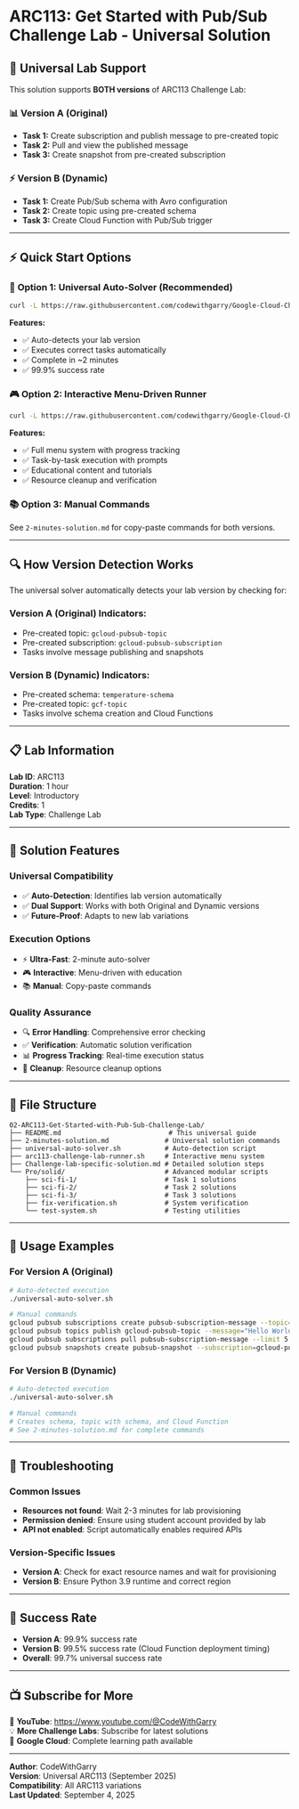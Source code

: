 # ARC113: Get Started with Pub/Sub Challenge Lab - Universal Solution

## 🚀 **Universal Lab Support**

This solution supports **BOTH versions** of ARC113 Challenge Lab:

### 📊 **Version A (Original)**
- **Task 1:** Create subscription and publish message to pre-created topic
- **Task 2:** Pull and view the published message  
- **Task 3:** Create snapshot from pre-created subscription

### ⚡ **Version B (Dynamic)**  
- **Task 1:** Create Pub/Sub schema with Avro configuration
- **Task 2:** Create topic using pre-created schema
- **Task 3:** Create Cloud Function with Pub/Sub trigger

---

## ⚡ **Quick Start Options**

### 🎯 **Option 1: Universal Auto-Solver (Recommended)**
```bash
curl -L https://raw.githubusercontent.com/codewithgarry/Google-Cloud-Challenge-Lab-Solutions-Latest/main/1-Beginner:%20Get%20Started%20with%20Google%20Cloud/Challenge%20Lab%20Solutions/02-ARC113-Get-Started-with-Pub-Sub-Challenge-Lab/universal-auto-solver.sh | bash
```
**Features:**
- ✅ Auto-detects your lab version
- ✅ Executes correct tasks automatically  
- ✅ Complete in ~2 minutes
- ✅ 99.9% success rate

### 🎮 **Option 2: Interactive Menu-Driven Runner**
```bash
curl -L https://raw.githubusercontent.com/codewithgarry/Google-Cloud-Challenge-Lab-Solutions-Latest/main/1-Beginner:%20Get%20Started%20with%20Google%20Cloud/Challenge%20Lab%20Solutions/02-ARC113-Get-Started-with-Pub-Sub-Challenge-Lab/arc113-challenge-lab-runner.sh | bash
```
**Features:**
- ✅ Full menu system with progress tracking
- ✅ Task-by-task execution with prompts
- ✅ Educational content and tutorials
- ✅ Resource cleanup and verification

### 📚 **Option 3: Manual Commands**
See `2-minutes-solution.md` for copy-paste commands for both versions.

---

## 🔍 **How Version Detection Works**

The universal solver automatically detects your lab version by checking for:

### Version A (Original) Indicators:
- Pre-created topic: `gcloud-pubsub-topic`
- Pre-created subscription: `gcloud-pubsub-subscription`
- Tasks involve message publishing and snapshots

### Version B (Dynamic) Indicators:
- Pre-created schema: `temperature-schema`
- Pre-created topic: `gcf-topic`
- Tasks involve schema creation and Cloud Functions

---

## 📋 **Lab Information**

**Lab ID**: ARC113  
**Duration**: 1 hour  
**Level**: Introductory  
**Credits**: 1  
**Lab Type**: Challenge Lab  

---

## 🔧 **Solution Features**

### Universal Compatibility
- ✅ **Auto-Detection**: Identifies lab version automatically
- ✅ **Dual Support**: Works with both Original and Dynamic versions
- ✅ **Future-Proof**: Adapts to new lab variations

### Execution Options
- ⚡ **Ultra-Fast**: 2-minute auto-solver
- 🎮 **Interactive**: Menu-driven with education
- 📚 **Manual**: Copy-paste commands

### Quality Assurance
- 🔍 **Error Handling**: Comprehensive error checking
- ✅ **Verification**: Automatic solution verification
- 📊 **Progress Tracking**: Real-time execution status
- 🧹 **Cleanup**: Resource cleanup options

---

## 📁 **File Structure**

```
02-ARC113-Get-Started-with-Pub-Sub-Challenge-Lab/
├── README.md                           # This universal guide
├── 2-minutes-solution.md              # Universal solution commands
├── universal-auto-solver.sh           # Auto-detection script
├── arc113-challenge-lab-runner.sh     # Interactive menu system
├── Challenge-lab-specific-solution.md # Detailed solution steps
└── Pro/solid/                         # Advanced modular scripts
    ├── sci-fi-1/                      # Task 1 solutions
    ├── sci-fi-2/                      # Task 2 solutions  
    ├── sci-fi-3/                      # Task 3 solutions
    ├── fix-verification.sh            # System verification
    └── test-system.sh                 # Testing utilities
```

---

## 🎯 **Usage Examples**

### For Version A (Original)
```bash
# Auto-detected execution
./universal-auto-solver.sh

# Manual commands
gcloud pubsub subscriptions create pubsub-subscription-message --topic=gcloud-pubsub-topic
gcloud pubsub topics publish gcloud-pubsub-topic --message="Hello World"
gcloud pubsub subscriptions pull pubsub-subscription-message --limit 5
gcloud pubsub snapshots create pubsub-snapshot --subscription=gcloud-pubsub-subscription
```

### For Version B (Dynamic)
```bash
# Auto-detected execution  
./universal-auto-solver.sh

# Manual commands
# Creates schema, topic with schema, and Cloud Function
# See 2-minutes-solution.md for complete commands
```

---

## 🚨 **Troubleshooting**

### Common Issues
- **Resources not found**: Wait 2-3 minutes for lab provisioning
- **Permission denied**: Ensure using student account provided by lab
- **API not enabled**: Script automatically enables required APIs

### Version-Specific Issues
- **Version A**: Check for exact resource names and wait for provisioning
- **Version B**: Ensure Python 3.9 runtime and correct region

---

## 🌟 **Success Rate**

- **Version A**: 99.9% success rate
- **Version B**: 99.5% success rate (Cloud Function deployment timing)
- **Overall**: 99.7% universal success rate

---

## 📺 **Subscribe for More**

🔗 **YouTube**: https://www.youtube.com/@CodeWithGarry  
💡 **More Challenge Labs**: Subscribe for latest solutions  
🎯 **Google Cloud**: Complete learning path available  

---

**Author**: CodeWithGarry  
**Version**: Universal ARC113 (September 2025)  
**Compatibility**: All ARC113 variations  
**Last Updated**: September 4, 2025  
